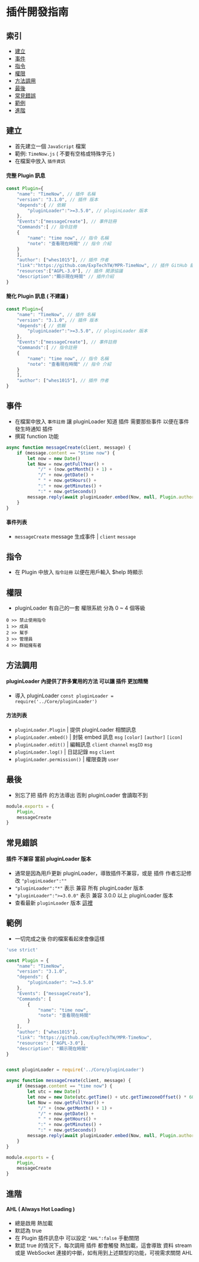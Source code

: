# 插件開發指南

## 索引
- [建立](#建立)
- [事件](#事件)
- [指令](#指令)
- [權限](#權限)
- [方法調用](#方法調用)
- [最後](#最後)
- [常見錯誤](#常見錯誤)
- [範例](#範例)
- [進階](#進階)

## 建立
- 首先建立一個 `JavaScript` 檔案
- 範例: `TimeNow.js` ( 不要有空格或特殊字元 )
- 在檔案中放入 `插件資訊`
#### 完整 Plugin 訊息
```JavaScript
const Plugin={
    "name": "TimeNow", // 插件 名稱
    "version": "3.1.0", // 插件 版本
    "depends":{ // 依賴
        "pluginLoader":">=3.5.0", // pluginLoader 版本
    },
    "Events":["messageCreate"], // 事件註冊
    "Commands":[ // 指令註冊
    {
        "name": "time now", // 指令 名稱
        "note": "查看現在時間" // 指令 介紹
    }
    ],
    "author": ["whes1015"], // 插件 作者
    "link":"https://github.com/ExpTechTW/MPR-TimeNow", // 插件 GitHub 鏈接
    "resources":["AGPL-3.0"], // 插件 開源協議
    "description":"顯示現在時間" // 插件介紹
}
```
#### 簡化 Plugin 訊息 ( 不建議 )
```JavaScript
const Plugin={
    "name": "TimeNow", // 插件 名稱
    "version": "3.1.0", // 插件 版本
    "depends":{ // 依賴
        "pluginLoader":">=3.5.0", // pluginLoader 版本
    },
    "Events":["messageCreate"], // 事件註冊
    "Commands":[ // 指令註冊
    {
        "name": "time now", // 指令 名稱
        "note": "查看現在時間" // 指令 介紹
    }
    ],
    "author": ["whes1015"], // 插件 作者
}
```

## 事件
- 在檔案中放入 `事件註冊` 讓 pluginLoader 知道 插件 需要那些事件 以便在事件發生時通知 插件
- 撰寫 function 功能
```JavaScript
async function messageCreate(client, message) {
    if (message.content == "$time now") {
        let now = new Date()
        let Now = now.getFullYear() +
            "/" + (now.getMonth() + 1) +
            "/" + now.getDate() +
            " " + now.getHours() +
            ":" + now.getMinutes() +
            ":" + now.getSeconds()
        message.reply(await pluginLoader.embed(Now, null, Plugin.author, "https://raw.githubusercontent.com/ExpTechTW/API/%E4%B8%BB%E8%A6%81%E7%9A%84-(main)/image/Icon/ExpTech.png"))
    }
}
```
#### 事件列表
- `messageCreate` message 生成事件 | `client` `message`

## 指令
- 在 Plugin 中放入 `指令註冊` 以便在用戶輸入 $help 時顯示

## 權限
- pluginLoader 有自己的一套 權限系統 分為 0 ~ 4 個等級
```
0 >> 禁止使用指令
1 >> 成員
2 >> 幫手
3 >> 管理員
4 >> 群組擁有者
```

## 方法調用
#### pluginLoader 內提供了許多實用的方法 可以讓 插件 更加精簡
- 導入 pluginLoader `const pluginLoader = require('../Core/pluginLoader')`
#### 方法列表
- `pluginLoader.Plugin` | 提供 pluginLoader 相關訊息
- `pluginLoader.embed()` | 封裝 embed 訊息 `msg` `[color]` `[author]` `[icon]`
- `pluginLoader.edit()` | 編輯訊息 `client` `channel` `msgID` `msg`
- `pluginLoader.log()` | 日誌記錄 `msg` `client`
- `pluginLoader.permission()` | 權限查詢 `user`

## 最後
- 別忘了把 插件 的方法導出 否則 pluginLoader 會讀取不到
```JavaScript
module.exports = {
    Plugin,
    messageCreate
}
```

## 常見錯誤
#### 插件 不兼容 當前 pluginLoader 版本
- 通常是因為用戶更新 pluginLoader，導致插件不兼容，或是 插件 作者忘記修改 `"pluginLoader":""`
- `"pluginLoader":"*"` 表示 兼容 所有 pluginLoader 版本
- `"pluginLoader":">=3.0.0"` 表示 兼容 3.0.0 以上 pluginLoader 版本
- 查看最新 `pluginLoader` 版本 [這裡](https://github.com/ExpTechTW/MPR-pluginLoader/tree/%E4%B8%BB%E8%A6%81%E7%9A%84-(main)/version)

## 範例
- 一切完成之後 你的檔案看起來會像這樣
```JavaScript
'use strict'

const Plugin = {
    "name": "TimeNow",
    "version": "3.1.0",
    "depends": {
        "pluginLoader": ">=3.5.0"
    },
    "Events": ["messageCreate"],
    "Commands": [
        {
            "name": "time now",
            "note": "查看現在時間"
        }
    ],
    "author": ["whes1015"],
    "link": "https://github.com/ExpTechTW/MPR-TimeNow",
    "resources": ["AGPL-3.0"],
    "description": "顯示現在時間"
}


const pluginLoader = require('../Core/pluginLoader')

async function messageCreate(client, message) {
    if (message.content == "time now") {
        let utc = new Date()
        let now = new Date(utc.getTime() + utc.getTimezoneOffset() * 60 * 1000 + 60 * 60 * 8 * 1000)
        let Now = now.getFullYear() +
            "/" + (now.getMonth() + 1) +
            "/" + now.getDate() +
            " " + now.getHours() +
            ":" + now.getMinutes() +
            ":" + now.getSeconds()
        message.reply(await pluginLoader.embed(Now, null, Plugin.author.toString().replaceAll(",", " "), "https://raw.githubusercontent.com/ExpTechTW/API/%E4%B8%BB%E8%A6%81%E7%9A%84-(main)/image/Icon/ExpTech.png"))
    }
}

module.exports = {
    Plugin,
    messageCreate
}
```

## 進階
#### AHL ( Always Hot Loading )
- 總是啟用 熱加載
- 默認為 true
- 在 Plugin 插件訊息中 可以設定 `"AHL":false` 手動關閉
- 默認 true 的情況下，每次調用 插件 都會觸發 熱加載，這會導致 資料 stream 或是 WebSocket 連接的中斷，如有用到上述類型的功能，可視需求關閉 AHL